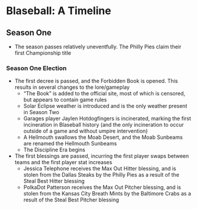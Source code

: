 # Blaseball: A Timeline

## Season One

* The season passes relatively uneventfully. The Philly Pies claim their first Championship title

### Season One Election

* The first decree is passed, and the Forbidden Book is opened. This results in several changes to the lore/gameplay
    * “The Book” is added to the official site, most of which is censored, but appears to contain game rules
    * Solar Eclipse weather is introduced and is the only weather present in Season Two
    * Garages player Jaylen Hotdogfingers is incinerated, marking the first incineration in Blaseball history (and the only incineration to occur outside of a game and without umpire intervention)
    * A Hellmouth swallows the Moab Desert, and the Moab Sunbeams are renamed the Hellmouth Sunbeams
    * The Discipline Era begins
* The first blessings are passed, incurring the first player swaps between teams and the first player stat increases
    * Jessica Telephone receives the Max Out Hitter blessing, and is stolen from the Dallas Steaks by the Philly Pies as a result of the Steal Best Hitter blessing
    * PolkaDot Patterson receives the Max Out Pitcher blessing, and is stolen from the Kansas City Breath Mints by the Baltimore Crabs as a result of the Steal Best Pitcher blessing



